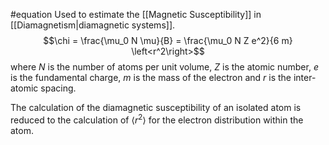 #equation 
Used to estimate the [[Magnetic Susceptibility]] in [[Diamagnetism|diamagnetic systems]].
$$\chi = \frac{\mu_0 N \mu}{B} = \frac{\mu_0 N Z e^2}{6 m} \left<r^2\right>$$ where $N$ is the number of atoms per unit volume, $Z$ is the atomic number, $e$ is the fundamental charge, $m$ is the mass of the electron and $r$ is the inter-atomic spacing.

The calculation of the diamagnetic susceptibility of an isolated atom is reduced to the calculation of $\left<r^2\right>$  for the electron distribution within the atom.